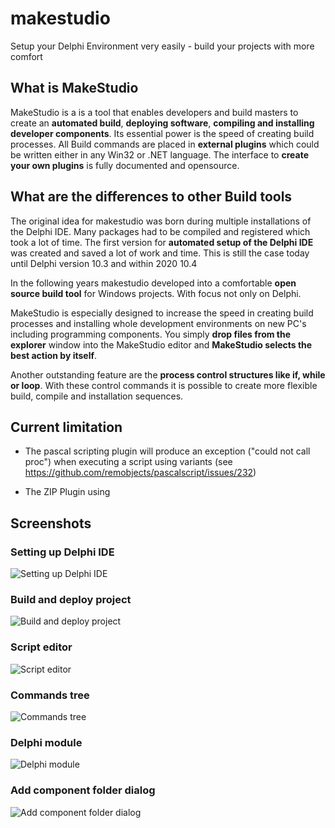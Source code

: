 # makestudio

Setup your Delphi Environment very easily - build your projects with more comfort

## What is MakeStudio

MakeStudio is a is a tool that enables developers and build masters to create an **automated build**, **deploying software**, **compiling and installing developer components**. Its essential power is the speed of creating build processes.
All Build commands are placed in **external plugins** which could be written either in any Win32 or .NET language. The interface to **create your own plugins** is fully documented and opensource.

## What are the differences to other Build tools

The original idea for makestudio was born during multiple installations of the Delphi IDE. Many packages had to be compiled and registered which took a lot of time. The first version for **automated setup of the Delphi IDE** was created and saved a lot of work and time.
This is still the case today until Delphi version 10.3 and within 2020 10.4

In the following years makestudio developed into a comfortable **open source build tool** for Windows projects. With focus not only on Delphi.

MakeStudio is especially designed to increase the speed in creating build processes and installing whole development environments on new PC's including programming components.
You simply **drop files from the explorer** window into the MakeStudio editor and **MakeStudio selects the best action by itself**.

Another outstanding feature are the **process control structures like if, while or loop**. With these control commands it is possible to create more flexible build, compile and installation sequences.

## Current limitation

- The pascal scripting plugin will produce an exception ("could not call proc") when executing a script using variants (see <https://github.com/remobjects/pascalscript/issues/232>)

- The ZIP Plugin using  

## Screenshots

### Setting up Delphi IDE

![Setting up Delphi IDE](doc/images/screenshots/main_Delphi_Setup.png "Setting up Delphi IDE")

### Build and deploy project

![Build and deploy project](doc/images/screenshots/main_build.png "Build and deploy project")

### Script editor

![Script editor](doc/images/screenshots/scripteditor.png "Script editor")

### Commands tree

![Commands tree](doc/images/screenshots/Tree.png "Commands tree")

### Delphi module

![Delphi module](doc/images/screenshots/Delphi_Module.png "Delphi module")

### Add component folder dialog

![Add component folder dialog](doc/images/screenshots/Add_Component_Folder.png "Add component folder dialog")